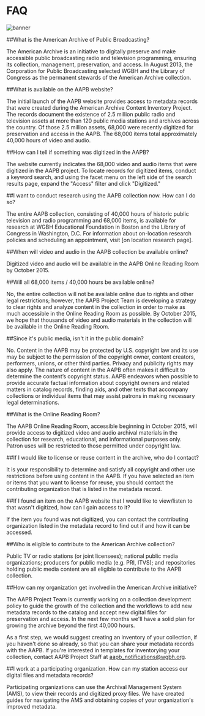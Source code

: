 # FAQ

![banner](/page-banners/banner2.jpg)

<a name="what-is-aapb"></a>
##What is the American Archive of Public Broadcasting?

The American Archive is an initiative to digitally preserve and make accessible 
public broadcasting radio and television programming, ensuring its collection, 
management, preservation, and access. In August 2013, the Corporation for 
Public Broadcasting selected WGBH and the Library of Congress as the permanent 
stewards of the American Archive collection.

<a name="what-is-available"></a>
##What is available on the AAPB website?

The initial launch of the AAPB website provides access to metadata records that 
were created during the American Archive Content Inventory Project. The records 
document the existence of 2.5 million public radio and television assets at 
more than 120 public media stations and archives across the country. Of those 
2.5 million assets, 68,000 were recently digitized for preservation and access 
in the AAPB. The 68,000 items total approximately 40,000 hours of video and 
audio. 

<a name="what-is-digitized"></a>
##How can I tell if something was digitized in the AAPB?

The website currently indicates the 68,000 video and audio items that were 
digitized in the AAPB project. To locate records for digitized items, conduct a 
keyword search, and using the facet menu on the left side of the search results 
page, expand the "Access" filter and click "Digitized."

<a name="research"></a>
##I want to conduct research using the AAPB collection now. How can I do so?

The entire AAPB collection, consisting of 40,000 hours of historic public 
television and radio programming and 68,000 items, is available for research at 
WGBH Educational Foundation in Boston and the Library of Congress in 
Washington, D.C. For information about on-location research policies and 
scheduling an appointment, visit [on location research page]. 

<a name="when"></a>
##When will video and audio in the AAPB collection be available online?

Digitized video and audio will be available in the AAPB Online Reading Room by 
October 2015. 

<a name="will-all"></a>
##Will all 68,000 items / 40,000 hours be available online?
 
No, the entire collection will not be available online due to rights and other 
legal restrictions; however, the AAPB Project Team is developing a strategy to 
clear rights and analyze content in the collection in order to make as much 
accessible in the Online Reading Room as possible. By October 2015, we hope 
that thousands of video and audio materials in the collection will be available 
in the Online Reading Room.

<a name="why-not"></a>
##Since it's public media, isn't it in the public domain?

No. Content in the AAPB may be protected by U.S. copyright law and its use may 
be subject to the permission of the copyright owner, content creators, 
performers, unions, or other third parties. Privacy and publicity rights may 
also apply. The nature of content in the AAPB often makes it difficult to 
determine the content’s copyright status. AAPB endeavors when possible to 
provide accurate factual information about copyright owners and related matters 
in catalog records, finding aids, and other texts that accompany collections or 
individual items that may assist patrons in making necessary legal 
determinations. 

<a name="reading-room"></a>
##What is the Online Reading Room?

The AAPB Online Reading Room, accessible beginning in October 2015, will 
provide access to digitized video and audio archival materials in the 
collection for research, educational, and informational purposes only. Patron 
uses will be restricted to those permitted under copyright law. 

<a name="license-reuse"></a>
##If I would like to license or reuse content in the archive, who do I contact?

It is your responsibility to determine and satisfy all copyright and other use 
restrictions before using content in the AAPB. If you have selected an item or 
items that you want to license for reuse, you should contact the contributing 
organization that is listed in the metadata record. 

<a name="not-digitized-access"></a>
##If I found an item on the AAPB website that I would like to view/listen to that wasn't digitized, how can I gain access to it?

If the item you found was not digitized, you can contact the contributing 
organization listed in the metadata record to find out if and how it can be 
accessed.

<a name="eligible"></a>
##Who is eligible to contribute to the American Archive collection?

Public TV or radio stations (or joint licensees); national public media 
organizations; producers for public media (e.g. PRI, ITVS); and repositories 
holding public media content are all eligible to contribute to the AAPB 
collection.

<a name="get-involved"></a>
##How can my organization get involved in the American Archive initiative?

The AAPB Project Team is currently working on a collection development policy 
to guide the growth of the collection and the workflows to add new metadata 
records to the catalog and accept new digital files for preservation and 
access. In the next few months we'll have a solid plan for growing the archive 
beyond the first 40,000 hours.

As a first step, we would suggest creating an inventory of your collection, if 
you haven't done so already, so that you can share your metadata records with 
the AAPB. If you're interested in templates for inventorying your collection, 
contact AAPB Project Staff at aapb_notifications@wgbh.org.

<a name="station-access"></a>
##I work at a participating organization. How can my station access our digital files and metadata records?

Participating organizations can use the Archival Management System (AMS), to 
view their records and digitized proxy files. We have created guides for 
navigating the AMS and obtaining copies of your organization's improved 
metadata.

